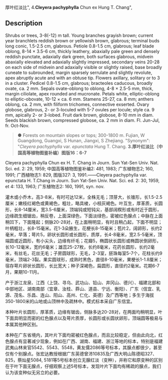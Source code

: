 厚叶红淡比",
4.**Cleyera pachyphylla** Chun ex Hung T. Chang",

## Description
Shrubs or trees, 3-8(-12) m tall. Young branches grayish brown; current year branchlets reddish brown or yellowish brown, glabrous; terminal buds long conic, 1.5-2.5 cm, glabrous. Petiole 0.8-1.5 cm, glabrous; leaf blade oblong, 8-14 × 3.5-6 cm, thickly leathery, abaxially pale green and densely reddish punctate, adaxially dark green, both surfaces glabrous, midvein abaxially elevated and adaxially slightly impressed, secondary veins 20-28 on each side of midvein and adaxially visible or slightly raised, base broadly cuneate to subrounded, margin sparsely serrulate and slightly revolute, apex abruptly acute and with an obtuse tip. Flowers axillary, solitary or to 3 in a cluster. Pedicel 0.8-1.5 cm, glabrous; bracteoles caducous, broadly ovate, ca. 2 mm. Sepals ovate-oblong to oblong, 4-8 × 2.5-5 mm, thick, margin ciliolate, apex rounded and mucronate. Petals white, elliptic-oblong to elliptic-obovate, 10-12 × ca. 6 mm. Stamens 25-27, ca. 8 mm; anthers oblong, ca. 2 mm, with filiform trichomes, connective exserted. Ovary globose, glabrous, 2- or 3-loculed with 5-7 ovules per locule; style ca. 9 mm, apically 2- or 3-lobed. Fruit dark brown, globose, 8-10 mm in diam. Seeds blackish brown, compressed globose, ca. 2 mm in diam. Fl. Jun-Jul, fr. Oct-Nov.

> ●  Forests on mountain slopes or tops; 300-1800 m. Fujian, W Guangdong, Guangxi, S Hunan, Jiangxi, S Zhejiang.
  "Synonym": "*Cleyera pachyphylla* var. *epunctata* Hung T. Chang.
**3.厚叶红淡比（中国高等植物图鉴补编）图版16：6-7**

Cleyera pachyphylla Chun ex H. T. Chang in Journ. Sun Yat-Sen Univ. Nat. Sci. ed. 2: 29, 1959; 中国高等植物图鉴补编2: 481, 1983; 广东植物志2; 160, 1991; 广西植物志1: 829, 图版327: 3, 1991.——Cleyera pachyphylla var. epunctata H. T.Chang in Journ. Sun Yat-Sen Univ. Nat. Sci. ed. 2: 30, 1959, et 4: 133, 1963; 广东植物志2: 160, 1991, syn. nov.

灌木或小乔木，高3-8米，有时可达12米，全株无毛；顶芽大，长锥形，长1.5-2.5厘米；嫩枝红褐色或黄褐色，粗壮，略具棱，小枝灰褐色。叶互生，厚革质，长圆形，长8-14厘米，宽3.5-6厘米，顶端钝或短钝尖，基部阔楔形或有时近于圆形，边缘疏生细锯齿，稍反卷，上面深绿色，下面淡绿色，密被红色腺点；中脉在上面稍凹下，下面隆起；侧脉20-28对，在上面稍明显，有时且稍凸起，下面不明显；叶柄粗壮，长8-15毫米。花1-3朵腋生，花梗长8-15毫米；苞片2，阔卵形，长约2毫米，早落；萼片5，卵状长圆形或长圆形，质厚，长4-8毫米，宽2.5-5毫米，顶端圆或近圆形，有小尖头，边缘有纤毛；花瓣5，椭圆状长圆形或椭圆状倒卵形，长10-12毫米，宽约6毫米；雄蕊25-27枚，长约8毫米，花药长圆形，长约2毫米，有丝毛，花丝无毛；子房圆球形，无毛，2-3室，胚珠每室5-7个，花柱长约9毫米，顶端2-3裂。果实圆球形，成熟时黑色，直径8-10毫米，果梗长1-1.8厘米；宿存萼片卵状长圆形，长比宽大；种子深褐色，扁圆形，直径约2毫米。花期6-7月，果期10-11月。

产于浙江龙泉、江西（上饶、寻乌、武功山、铅山、井冈山、德兴）、福建北部和中部地区、湖南南部（宜章、汝桂、莽山、道县、宁远、衡阳）、广东（信宜、乳源、茂名、乐昌、连山、阳山、高州、仁化、英德）及广西等地；多生于海拔350-1800米的山地或山顶林中及疏林中。模式标本采自广东信宜。

本种叶片长圆形，厚革质，边缘有锯齿，侧脉多达20-28对，在两面均稍明显，叶下面具明显而密的红色腺点以及萼片质厚，长圆形或长圆状卵形，顶端圆等极易与本属其他种区别。

本种在广东省境内，其叶片下面均密被红色腺点，而且比较稳定，但由此向北，红色腺点有显著减少现象，例如在广西、湖南、福建、浙江等地的标本，特别是福建武夷山林来官5542、5543、5548，黄友儒2086等号标本，其腺点都很少，甚至仅有个别腺点。张宏达教授根据广东英德曾沛10835及广西大明山陈德昭327、825，蔡灿星5084, 5181等5号标本创立无腺红淡（变种），并称它和原变种的区别在于叶下面无腺点，仔细观察上述5号标本，发现叶片下面均有稀疏的腺点，我们认为该变种似无另立的必要。
